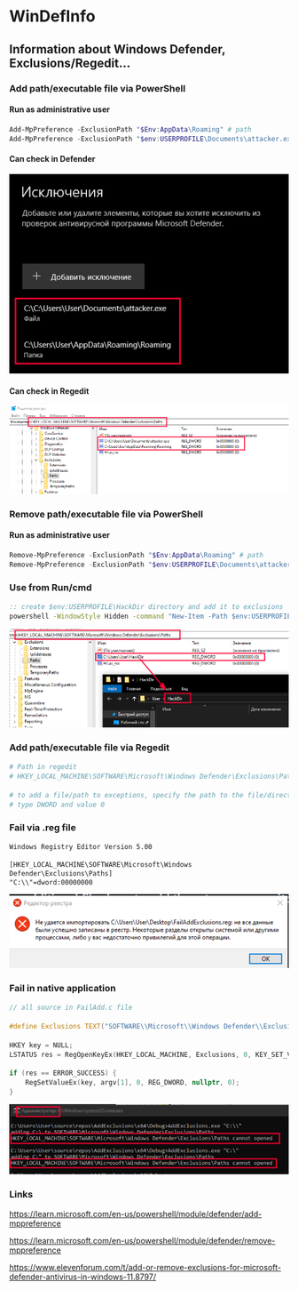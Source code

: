 # WinDefInfo
## Information about Windows Defender, Exclusions/Regedit...


### Add path/executable file via PowerShell
#### Run as administrative user
```ps1
Add-MpPreference -ExclusionPath "$Env:AppData\Roaming" # path
Add-MpPreference -ExclusionPath "$env:USERPROFILE\Documents\attacker.exe" # executable
```
#### Can check in Defender
![screen](def_exc1.png)

#### Can check in Regedit
![screen](regedit1.png)

### Remove path/executable file via PowerShell
#### Run as administrative user
```ps1
Remove-MpPreference -ExclusionPath "$Env:AppData\Roaming" # path
Remove-MpPreference -ExclusionPath "$env:USERPROFILE\Documents\attacker.exe" # executable
```

### Use from Run/cmd
```cmd
:: create $env:USERPROFILE\HackDir directory and add it to exclusions
powershell -WindowStyle Hidden -command "New-Item -Path $env:USERPROFILE\HackDir -ItemType Directory; Add-MpPreference -ExclusionPath "$env:USERPROFILE\HackDir""
```
![screen](add_run_cmd.png)


### Add path/executable file via Regedit
```ps1
# Path in regedit
# HKEY_LOCAL_MACHINE\SOFTWARE\Microsoft\Windows Defender\Exclusions\Paths

# to add a file/path to exceptions, specify the path to the file/directory in the value name
# type DWORD and value 0
```


### Fail via .reg file
```reg
Windows Registry Editor Version 5.00

[HKEY_LOCAL_MACHINE\SOFTWARE\Microsoft\Windows Defender\Exclusions\Paths]
"C:\\"=dword:00000000
```
![screen](reg_fail.png)




### Fail in native application
```c
// all source in FailAdd.c file

#define Exclusions TEXT("SOFTWARE\\Microsoft\\Windows Defender\\Exclusions\\Paths")

HKEY key = NULL;
LSTATUS res = RegOpenKeyEx(HKEY_LOCAL_MACHINE, Exclusions, 0, KEY_SET_VALUE, &key);

if (res == ERROR_SUCCESS) {
    RegSetValueEx(key, argv[1], 0, REG_DWORD, nullptr, 0);
}
```
![screen](native_app_fail.png)


### Links
https://learn.microsoft.com/en-us/powershell/module/defender/add-mppreference

https://learn.microsoft.com/en-us/powershell/module/defender/remove-mppreference

https://www.elevenforum.com/t/add-or-remove-exclusions-for-microsoft-defender-antivirus-in-windows-11.8797/
